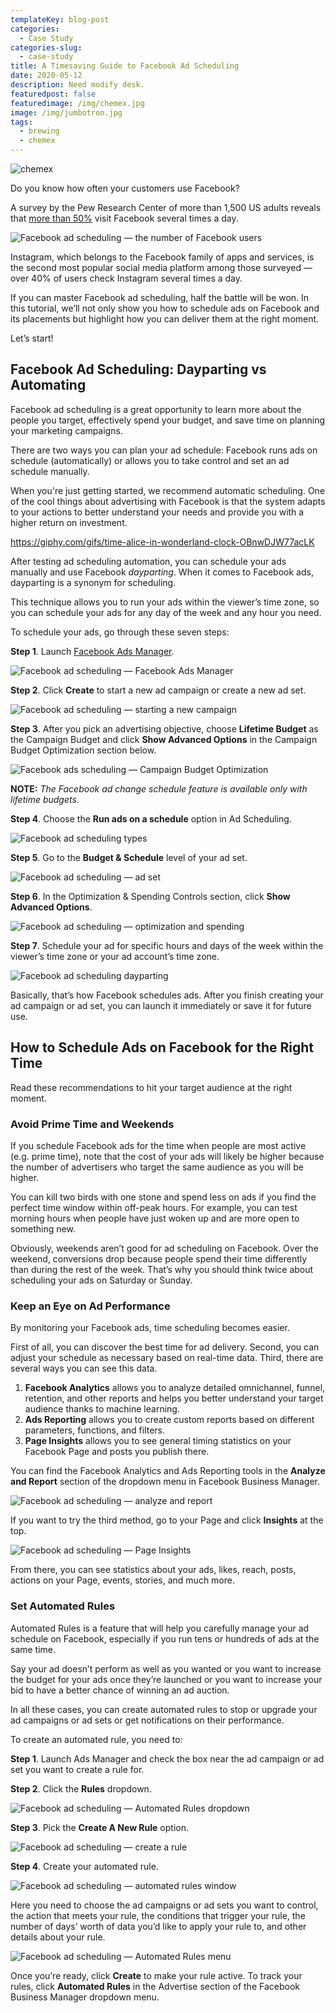 ```yaml
---
templateKey: blog-post
categories:
  - Case Study
categories-slug:
  - case-study
title: A Timesaving Guide to Facebook Ad Scheduling
date: 2020-05-12
description: Need modify desk.
featuredpost: false
featuredimage: /img/chemex.jpg
image: /img/jumbotron.jpg
tags:
  - brewing
  - chemex
---
```

![chemex](/img/chemex.jpg)

Do you know how often your customers use Facebook?

A survey by the Pew Research Center of more than 1,500 US adults reveals that [more than 50%](https://www.statista.com/chart/20312/us-facebook-users-visit-site-daily/) visit Facebook several times a day.

![Facebook ad scheduling — the number of Facebook users](/img/facebook-ad-scheduling-number-of-users-1024x1024.jpg)

Instagram, which belongs to the Facebook family of apps and services, is the second most popular social media platform among those surveyed — over 40% of users check Instagram several times a day. 

If you can master Facebook ad scheduling, half the battle will be won. In this tutorial, we’ll not only show you how to schedule ads on Facebook and its placements but highlight how you can deliver them at the right moment.

Let’s start!

## Facebook Ad Scheduling: Dayparting vs Automating

Facebook ad scheduling is a great opportunity to learn more about the people you target, effectively spend your budget, and save time on planning your marketing campaigns.

There are two ways you can plan your ad schedule: Facebook runs ads on schedule (automatically) or allows you to take control and set an ad schedule manually. 

When you're just getting started, we recommend automatic scheduling. One of the cool things about advertising with Facebook is that the system adapts to your actions to better understand your needs and provide you with a higher return on investment.

https://giphy.com/gifs/time-alice-in-wonderland-clock-OBnwDJW77acLK

After testing ad scheduling automation, you can schedule your ads manually and use Facebook _dayparting_. When it comes to Facebook ads, dayparting is a synonym for scheduling.

This technique allows you to run your ads within the viewer’s time zone, so you can schedule your ads for any day of the week and any hour you need.

To schedule your ads, go through these seven steps:

**Step 1**. Launch [Facebook Ads Manager](https://softcube.com/tips-and-tricks-for-facebook-ads-manager/).

![Facebook ad scheduling — Facebook  Ads Manager](/img/facebook-ad-scheduling-ads-manager.jpg)

**Step 2**. Click **Create** to start a new ad campaign or create a new ad set.

![Facebook ad scheduling — starting a new campaign](/img/facebook-ad-scheduling-new-campaign.jpg)

**Step 3**. After you pick an advertising objective, choose **Lifetime Budget** as the Campaign Budget and click **Show Advanced Options** in the Campaign Budget Optimization section below.

![Facebook ads scheduling — Campaign Budget Optimization](/img/facebook-ad-scheduling-campaign-budget-optimization-e1589544437355.jpg)

**NOTE:** _The Facebook ad change schedule feature is available only with lifetime budgets._

**Step 4**. Choose the **Run ads on a schedule** option in Ad Scheduling.

![Facebook ad scheduling types](/img/facebook-ad-scheduling-types.jpg)

**Step 5**. Go to the **Budget & Schedule** level of your ad set.

![Facebook ad scheduling — ad set](/img/facebook-ad-scheduling-ad-set.jpg)

**Step 6**. In the Optimization & Spending Controls section, click **Show Advanced Options**.

![Facebook ad scheduling — optimization and spending](/img/facebook-ad-scheduling-optimization-and-spending-controls.jpg)

**Step 7**. Schedule your ad for specific hours and days of the week within the viewer’s time zone or your ad account’s time zone.

![Facebook ad scheduling dayparting](/img/facebook-ad-scheduling-dayparting.jpg)

Basically, that’s how Facebook schedules ads. After you finish creating your ad campaign or ad set, you can launch it immediately or save it for future use.

## How to Schedule Ads on Facebook for the Right Time

Read these recommendations to hit your target audience at the right moment.

### Avoid Prime Time and Weekends

If you schedule Facebook ads for the time when people are most active (e.g. prime time), note that the cost of your ads will likely be higher because the number of advertisers who target the same audience as you will be higher. 

You can kill two birds with one stone and spend less on ads if you find the perfect time window within off-peak hours. For example, you can test morning hours when people have just woken up and are more open to something new.

Obviously, weekends aren’t good for ad scheduling on Facebook. Over the weekend, conversions drop because people spend their time differently than during the rest of the week. That’s why you should think twice about scheduling your ads on Saturday or Sunday. 

### Keep an Eye on Ad Performance

By monitoring your Facebook ads, time scheduling becomes easier.

First of all, you can discover the best time for ad delivery. Second, you can adjust your schedule as necessary based on real-time data. Third, there are several ways you can see this data.

1. **Facebook Analytics** allows you to analyze detailed omnichannel, funnel, retention, and other reports and helps you better understand your target audience thanks to machine learning.
2. **Ads Reporting** allows you to create custom reports based on different parameters, functions, and filters.
3. **Page Insights** allows you to see general timing statistics on your Facebook Page and posts you publish there.

You can find the Facebook Analytics and Ads Reporting tools in the **Analyze and Report** section of the dropdown menu in Facebook Business Manager.

![Facebook ad scheduling — analyze and report](/img/facebook-ad-scheduling-measurement.jpg)

If you want to try the third method, go to your Page and click **Insights** at the top.

![Facebook ad scheduling — Page Insights](/img/facebook-ad-scheduling-insights-1024x87.jpg)

From there, you can see statistics about your ads, likes, reach, posts, actions on your Page, events, stories, and much more.

### Set Automated Rules

Automated Rules is a feature that will help you carefully manage your ad schedule on Facebook, especially if you run tens or hundreds of ads at the same time.

Say your ad doesn’t perform as well as you wanted or you want to increase the budget for your ads once they’re launched or you want to increase your bid to have a better chance of winning an ad auction.

In all these cases, you can create automated rules to stop or upgrade your ad campaigns or ad sets or get notifications on their performance.

To create an automated rule, you need to:

**Step 1**. Launch Ads Manager and check the box near the ad campaign or ad set you want to create a rule for.

**Step 2**. Click the **Rules** dropdown.

![Facebook ad scheduling  — Automated Rules dropdown](/img/facebook-ad-scheduling-automated-rules-dropdown-1024x131.jpg)

**Step 3**. Pick the **Create A New Rule** option.

![Facebook ad scheduling — create a rule](/img/facebook-ad-scheduling-creating-rules.jpg)

**Step 4**. Create your automated rule.

![Facebook ad scheduling — automated rules window](/img/facebook-ad-scheduling-create-rule.jpg)

Here you need to choose the ad campaigns or ad sets you want to control, the action that meets your rule, the conditions that trigger your rule, the number of days’ worth of data you’d like to apply your rule to, and other details about your rule.

![Facebook ad scheduling — Automated Rules menu](/img/facebook-ad-scheduling-ads-manager-1.jpg)

Once you’re ready, click **Create** to make your rule active. To track your rules, click **Automated Rules** in the Advertise section of the Facebook Business Manager dropdown menu.

